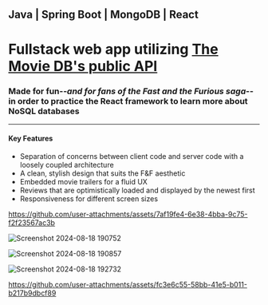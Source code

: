 ## Java | Spring Boot | MongoDB | React
# Fullstack web app utilizing [The Movie DB's public API](https://developer.themoviedb.org/docs/getting-started)

### Made for fun--_and for fans of the Fast and the Furious saga_--in order to practice the React framework to learn more about NoSQL databases
-------------------------------------------
#### Key Features
- Separation of concerns between client code and server code with a loosely coupled architecture
- A clean, stylish design that suits the F&F aesthetic
- Embedded movie trailers for a fluid UX
- Reviews that are optimistically loaded and displayed by the newest first
- Responsiveness for different screen sizes


https://github.com/user-attachments/assets/7af19fe4-6e38-4bba-9c75-f2f23567ac3b

![Screenshot 2024-08-18 190752](https://github.com/user-attachments/assets/f00bf011-46b1-4f1c-b7ba-7eb22a46e6a0)

![Screenshot 2024-08-18 190857](https://github.com/user-attachments/assets/e9169556-8d26-46d0-83bb-207e2b18621a)

![Screenshot 2024-08-18 192732](https://github.com/user-attachments/assets/56feed0a-585c-4d57-a596-e3be5f2e1501)

https://github.com/user-attachments/assets/fc3e6c55-58bb-41e5-b011-b217b9dbcf89

